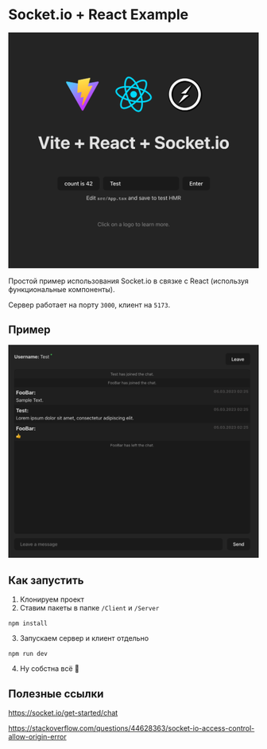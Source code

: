 # Socket.io + React Example

![](./images/01.png)

Простой пример использования Socket.io в связке с React (используя функциональные компоненты).

Сервер работает на порту `3000`, клиент на `5173`.

## Пример
![](./images/02.png)

## Как запустить

1. Клонируем проект
2. Ставим пакеты в папке `/Client` и `/Server`
```
npm install
```
3. Запускаем сервер и клиент отдельно
```
npm run dev
```
4. Ну собстна всё 🗿


## Полезные ссылки
https://socket.io/get-started/chat

https://stackoverflow.com/questions/44628363/socket-io-access-control-allow-origin-error
